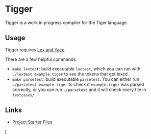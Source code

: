 # Tigger
Tigger is a work in progress compiler for the Tiger language.

## Usage

Tigger requires [Lex and Yacc][lexyacc].

There are a few helpful commands:
- `make lextest`: build executable `lextest`, which you can run with
  `./lextest example.tiger` to see the tokens that get lexed.
- `make parsetest`: build executable `parsetest`. You can either run
  `./parsetest example.tiger` to check if `example.tiger` was parsed
  correctly, or you can run `./parsetest` and it will check every file
  in `testcases/`.

## Links
- [Project Starter Files][sfiles]

[sfiles]: https://www.cs.princeton.edu/~appel/modern/c/project.html
[lexyacc]: http://dinosaur.compilertools.net/#yacc
[
